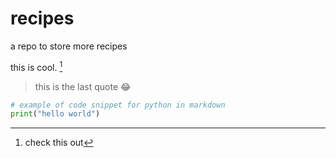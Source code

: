 # recipes

a repo to store more recipes

this is cool. [^1]

[^1]: check this out

> this is the last quote :joy:

```python
# example of code snippet for python in markdown
print("hello world")
```
